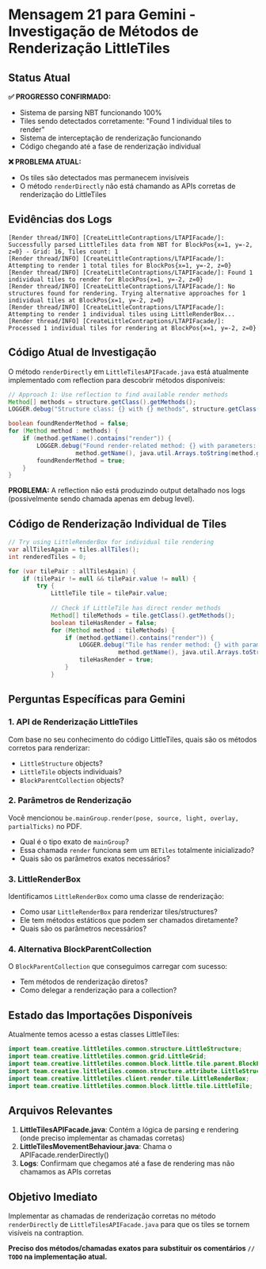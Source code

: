 # Mensagem 21 para Gemini - Investigação de Métodos de Renderização LittleTiles

## Status Atual

**✅ PROGRESSO CONFIRMADO:**
- Sistema de parsing NBT funcionando 100%
- Tiles sendo detectados corretamente: "Found 1 individual tiles to render"
- Sistema de interceptação de renderização funcionando
- Código chegando até a fase de renderização individual

**❌ PROBLEMA ATUAL:**
- Os tiles são detectados mas permanecem invisíveis
- O método `renderDirectly` não está chamando as APIs corretas de renderização do LittleTiles

## Evidências dos Logs

```log
[Render thread/INFO] [CreateLittleContraptions/LTAPIFacade/]: Successfully parsed LittleTiles data from NBT for BlockPos{x=1, y=-2, z=0} - Grid: 16, Tiles count: 1
[Render thread/INFO] [CreateLittleContraptions/LTAPIFacade/]: Attempting to render 1 total tiles for BlockPos{x=1, y=-2, z=0}
[Render thread/INFO] [CreateLittleContraptions/LTAPIFacade/]: Found 1 individual tiles to render for BlockPos{x=1, y=-2, z=0}
[Render thread/INFO] [CreateLittleContraptions/LTAPIFacade/]: No structures found for rendering. Trying alternative approaches for 1 individual tiles at BlockPos{x=1, y=-2, z=0}
[Render thread/INFO] [CreateLittleContraptions/LTAPIFacade/]: Attempting to render 1 individual tiles using LittleRenderBox...
[Render thread/INFO] [CreateLittleContraptions/LTAPIFacade/]: Processed 1 individual tiles for rendering at BlockPos{x=1, y=-2, z=0}
```

## Código Atual de Investigação

O método `renderDirectly` em `LittleTilesAPIFacade.java` está atualmente implementado com reflection para descobrir métodos disponíveis:

```java
// Approach 1: Use reflection to find available render methods
Method[] methods = structure.getClass().getMethods();
LOGGER.debug("Structure class: {} with {} methods", structure.getClass().getName(), methods.length);

boolean foundRenderMethod = false;
for (Method method : methods) {
    if (method.getName().contains("render")) {
        LOGGER.debug("Found render-related method: {} with parameters: {}", 
                   method.getName(), java.util.Arrays.toString(method.getParameterTypes()));
        foundRenderMethod = true;
    }
}
```

**PROBLEMA:** A reflection não está produzindo output detalhado nos logs (possivelmente sendo chamada apenas em debug level).

## Código de Renderização Individual de Tiles

```java
// Try using LittleRenderBox for individual tile rendering
var allTilesAgain = tiles.allTiles();
int renderedTiles = 0;

for (var tilePair : allTilesAgain) {
    if (tilePair != null && tilePair.value != null) {
        try {
            LittleTile tile = tilePair.value;
            
            // Check if LittleTile has direct render methods
            Method[] tileMethods = tile.getClass().getMethods();
            boolean tileHasRender = false;
            for (Method method : tileMethods) {
                if (method.getName().contains("render")) {
                    LOGGER.debug("Tile has render method: {} with params: {}", 
                               method.getName(), java.util.Arrays.toString(method.getParameterTypes()));
                    tileHasRender = true;
                }
            }
```

## Perguntas Específicas para Gemini

### 1. API de Renderização LittleTiles
Com base no seu conhecimento do código LittleTiles, quais são os métodos corretos para renderizar:
- `LittleStructure` objects?
- `LittleTile` objects individuais?
- `BlockParentCollection` objects?

### 2. Parâmetros de Renderização
Você mencionou `be.mainGroup.render(pose, source, light, overlay, partialTicks)` no PDF.
- Qual é o tipo exato de `mainGroup`? 
- Essa chamada `render` funciona sem um `BETiles` totalmente inicializado?
- Quais são os parâmetros exatos necessários?

### 3. LittleRenderBox
Identificamos `LittleRenderBox` como uma classe de renderização:
- Como usar `LittleRenderBox` para renderizar tiles/structures?
- Ele tem métodos estáticos que podem ser chamados diretamente?
- Quais são os parâmetros necessários?

### 4. Alternativa BlockParentCollection
O `BlockParentCollection` que conseguimos carregar com sucesso:
- Tem métodos de renderização diretos?
- Como delegar a renderização para a collection?

## Estado das Importações Disponíveis

Atualmente temos acesso a estas classes LittleTiles:
```java
import team.creative.littletiles.common.structure.LittleStructure;
import team.creative.littletiles.common.grid.LittleGrid;
import team.creative.littletiles.common.block.little.tile.parent.BlockParentCollection;
import team.creative.littletiles.common.structure.attribute.LittleStructureAttribute;
import team.creative.littletiles.client.render.tile.LittleRenderBox;
import team.creative.littletiles.common.block.little.tile.LittleTile;
```

## Arquivos Relevantes

1. **LittleTilesAPIFacade.java**: Contém a lógica de parsing e rendering (onde preciso implementar as chamadas corretas)
2. **LittleTilesMovementBehaviour.java**: Chama o APIFacade.renderDirectly()
3. **Logs**: Confirmam que chegamos até a fase de rendering mas não chamamos as APIs corretas

## Objetivo Imediato

Implementar as chamadas de renderização corretas no método `renderDirectly` de `LittleTilesAPIFacade.java` para que os tiles se tornem visíveis na contraption.

**Preciso dos métodos/chamadas exatos para substituir os comentários `// TODO` na implementação atual.**
